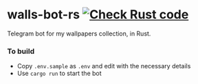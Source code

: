 # walls-bot-rs [![Check Rust code](https://github.com/msfjarvis/walls-bot-rs/actions/workflows/test.yml/badge.svg)](https://github.com/msfjarvis/walls-bot-rs/actions/workflows/test.yml)

Telegram bot for my wallpapers collection, in Rust.

### To build

- Copy `.env.sample` as `.env` and edit with the necessary details
- Use `cargo run` to start the bot
